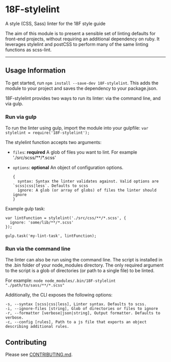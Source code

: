 # 18F-stylelint
A style (CSS, Sass) linter for the 18F style guide

The aim of this module is to present a sensible set of linting defaults for
front-end projects, without requiring an additional dependency on ruby. It
leverages stylelint and postCSS to perform many of the same linting functions as
scss-lint.

---

## Usage Information

To get started, run `npm install --save-dev 18F-stylelint`. This adds the module
to your project and saves the dependency to your package.json.

18F-stylelint provides two ways to run its linter: via the command line, and
via gulp.

### Run via gulp
To run the linter using gulp, import the module into your gulpfile:
`var stylelint = require('18F-stylelint');`

The stylelint function accepts two arguments:
  * `files`: **required** A glob of files you want to lint. For example './src/scss/\*\*/*.scss'

  * `options`: **optional** An object of configuration options.
    ```
    {
      syntax: Syntax the linter validates against. Valid options are `scss|css|less`. Defaults to scss
      ignore: A glob (or array of globs) of files the linter should ignore
    }
    ```

Example gulp task:

```
var lintFunction = stylelint('./src/css/**/*.scss', {
  ignore: 'some/lib/**/*.scss'
});

gulp.task('my-lint-task', lintFunction);
```

### Run via the command line
The linter can also be run using the command line. The script is installed in
the .bin folder of your node_modules directory. The only required argument to the script is a glob of directories (or path to a single file) to be linted.

For example: `node node_modules/.bin/18F-stylelint "./path/to/sass/**/*.scss"`

Additionally, the CLI exposes the following options:

```
-s, --syntax [scss|css|less], Linter syntax. Defaults to scss.
-i, --ignore-files [string], Glob of directories or files to ignore
-r, --formatter [verbose|json|string], Output formatter. Defaults to verbose.
-c, --config [rules], Path to a js file that exports an object describing additional rules.
```

## Contributing
Please see [CONTRIBUTING.md](./CONTRIBUTING.md).
